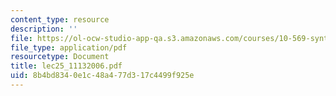 ```yaml
---
content_type: resource
description: ''
file: https://ol-ocw-studio-app-qa.s3.amazonaws.com/courses/10-569-synthesis-of-polymers-fall-2006/8b4bd8340e1c48a477d317c4499f925e_lec25_11132006.pdf
file_type: application/pdf
resourcetype: Document
title: lec25_11132006.pdf
uid: 8b4bd834-0e1c-48a4-77d3-17c4499f925e
---
```


